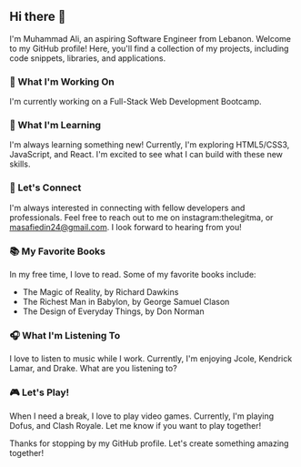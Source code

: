 ## Hi there 👋


I'm Muhammad Ali, an aspiring Software Engineer from Lebanon. Welcome to my GitHub profile! Here, you'll find a collection of my projects, including code snippets, libraries, and applications.

### 🔭 What I'm Working On

I'm currently working on a Full-Stack Web Development Bootcamp.

### 🌱 What I'm Learning

I'm always learning something new! Currently, I'm exploring HTML5/CSS3, JavaScript, and React. I'm excited to see what I can build with these new skills.

### 💬 Let's Connect

I'm always interested in connecting with fellow developers and professionals. Feel free to reach out to me on instagram:thelegitma, or masafiedin24@gmail.com. I look forward to hearing from you!

### 📚 My Favorite Books

In my free time, I love to read. Some of my favorite books include:

- The Magic of Reality, by Richard Dawkins
- The Richest Man in Babylon, by George Samuel Clason
- The Design of Everyday Things, by Don Norman

### 🎧 What I'm Listening To

I love to listen to music while I work. Currently, I'm enjoying Jcole, Kendrick Lamar, and Drake. What are you listening to?

### 🎮 Let's Play!

When I need a break, I love to play video games. Currently, I'm playing Dofus, and Clash Royale. Let me know if you want to play together!

Thanks for stopping by my GitHub profile. Let's create something amazing together!

